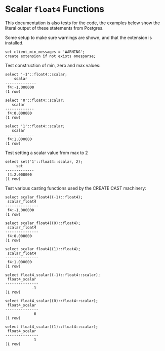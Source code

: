 # Scalar `float4` Functions

This documentation is also tests for the code, the examples below
show the literal output of these statements from Postgres.

Some setup to make sure warnings are shown, and that the extension
is installed.
``` postgres-console
set client_min_messages = 'WARNING';
create extension if not exists onesparse;
```
Test construction of min, zero and max values:
``` postgres-console
select '-1'::float4::scalar;
    scalar    
--------------
 f4:-1.000000
(1 row)

select '0'::float4::scalar;
   scalar    
-------------
 f4:0.000000
(1 row)

select '1'::float4::scalar;
   scalar    
-------------
 f4:1.000000
(1 row)

```
Test setting a scalar value from max to 2
``` postgres-console
select set('1'::float4::scalar, 2);
     set     
-------------
 f4:2.000000
(1 row)

```
Test various casting functions used by the CREATE CAST machinery:
``` postgres-console
select scalar_float4((-1)::float4);
 scalar_float4 
---------------
 f4:-1.000000
(1 row)

select scalar_float4((0)::float4);
 scalar_float4 
---------------
 f4:0.000000
(1 row)

select scalar_float4((1)::float4);
 scalar_float4 
---------------
 f4:1.000000
(1 row)

select float4_scalar((-1)::float4::scalar);
 float4_scalar 
---------------
            -1
(1 row)

select float4_scalar((0)::float4::scalar);
 float4_scalar 
---------------
             0
(1 row)

select float4_scalar((1)::float4::scalar);
 float4_scalar 
---------------
             1
(1 row)

```